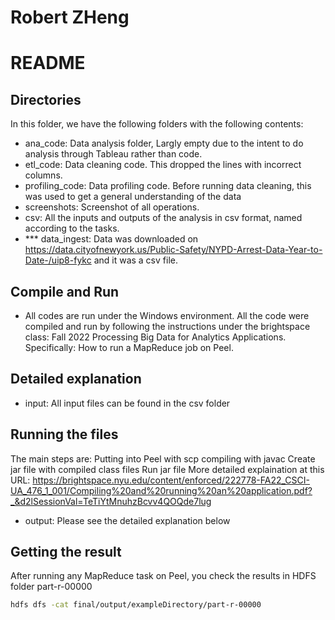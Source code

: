 # Robert ZHeng
# README

## Directories

In this folder, we have the following folders with the following contents:

- ana_code: Data analysis folder, Largly empty due to the intent to do analysis through Tableau rather than code.
- etl_code: Data cleaning code. This dropped the lines with incorrect columns.
- profiling_code: Data profiling code. Before running data cleaning, this was used to get a general understanding of the data
- screenshots: Screenshot of all operations.
- csv: All the inputs and outputs of the analysis in csv format, named according to the tasks. 
- *** data_ingest: Data was downloaded on https://data.cityofnewyork.us/Public-Safety/NYPD-Arrest-Data-Year-to-Date-/uip8-fykc and it was a csv file. 

## Compile and Run

- All codes are run under the Windows environment. All the code were compiled and run by following the instructions under the brightspace class: Fall 2022 Processing Big Data for Analytics Applications. Specifically: How to run a MapReduce job on Peel. 


## Detailed explanation

- input: All input files can be found in the csv folder

## Running the files

The main steps are:
Putting into Peel with scp
compiling with javac
Create jar file with compiled class files
Run jar file
More detailed explaination at this URL: https://brightspace.nyu.edu/content/enforced/222778-FA22_CSCI-UA_476_1_001/Compiling%20and%20running%20an%20application.pdf?_&d2lSessionVal=TeTiYtMnuhzBcvv4QOQde7lug 


- output: Please see the detailed explanation below 

## Getting the result

After running any MapReduce task on Peel, you check the results in HDFS folder part-r-00000

```bash
hdfs dfs -cat final/output/exampleDirectory/part-r-00000
```


